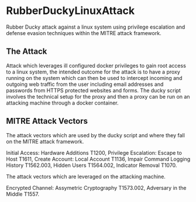 # RubberDuckyLinuxAttack
Rubber Ducky attack against a linux system using privilege escalation and defense evasion techniques within the MITRE attack framework.


## The Attack
Attack which leverages ill configured docker privileges to gain root access to a linux system, the intended outcome for the attack is to have a proxy running on the system which can then be used to intercept incoming and outgoing web traffic from the user including email addresses and passwords from HTTPS protected websites and forms. The ducky script involves the technical setup for the proxy and then a proxy can be run on an attacking machine through a docker container.

## MITRE Attack Vectors
The attack vectors which are used by the ducky script and where they fall on the MITRE attack framework.

Initial Access: Hardware Additions T1200,
Privilege Escalation: Escape to Host T1611,
Create Account: Local Account T1136,
Impair Command Logging History T1562.003,
Hidden Users T1564.002,
Indicator Removal T1070.

The attack vectors which are leveraged on the attacking machine. 

Encrypted Channel: Assymetric Cryptography T1573.002,
Adversary in the Middle T1557.
